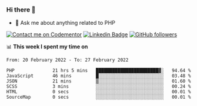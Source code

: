 ### Hi there 👋

<!--
**mustafaculban/mustafaculban** is a ✨ _special_ ✨ repository because its `README.md` (this file) appears on your GitHub profile.

Here are some ideas to get you started:

- 🌱 I’m currently learning ...
- 👯 I’m looking to collaborate on ...
- 🤔 I’m looking for help with ...
- 📫 How to reach me: ...
- 😄 Pronouns: ...
- ⚡ Fun fact: ...

-->
- 💬 Ask me about anything related to PHP

[![Contact me on Codementor](https://www.codementor.io/m-badges/karamusluk/book-session.svg)](https://www.codementor.io/@karamusluk?refer=badge)
[![Linkedin Badge](https://img.shields.io/badge/-Mustafa%20Culban-blue?style=social&logo=Linkedin&logoColor=blue&link=https://www.linkedin.com/in/mustafaculban/)](https://www.linkedin.com/in/mustafaculban/) 
[![GitHub followers](https://img.shields.io/github/followers/karamusluk?label=Follow&style=social)](https://github.com/karamusluk/?tab=follow)


📊 **This week I spent my time on**
<!--START_SECTION:waka-->

```text
From: 20 February 2022 - To: 27 February 2022

PHP              21 hrs 5 mins   ███████████████████████▓░   94.64 %
JavaScript       46 mins         █░░░░░░░░░░░░░░░░░░░░░░░░   03.48 %
JSON             21 mins         ▒░░░░░░░░░░░░░░░░░░░░░░░░   01.60 %
SCSS             3 mins          ░░░░░░░░░░░░░░░░░░░░░░░░░   00.24 %
HTML             0 secs          ░░░░░░░░░░░░░░░░░░░░░░░░░   00.01 %
SourceMap        0 secs          ░░░░░░░░░░░░░░░░░░░░░░░░░   00.01 %
```

<!--END_SECTION:waka-->

